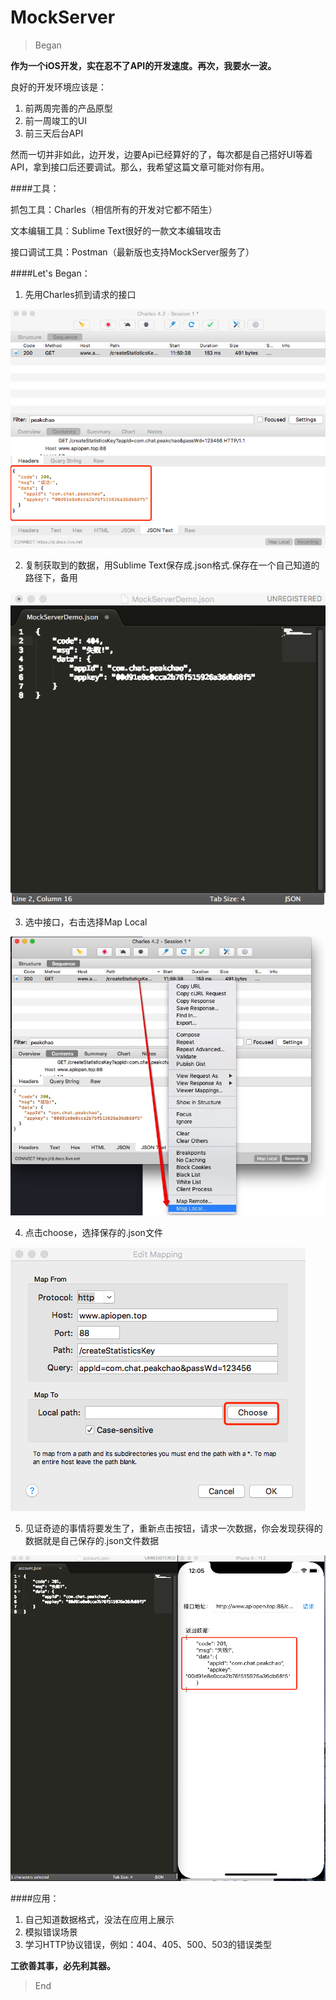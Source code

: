 # MockServer


> Began

**作为一个iOS开发，实在忍不了API的开发速度。再次，我要水一波。**

良好的开发环境应该是：

1. 前两周完善的产品原型
2. 前一周竣工的UI
3. 前三天后台API

然而一切并非如此，边开发，边要Api已经算好的了，每次都是自己搭好UI等着API，拿到接口后还要调试。那么，我希望这篇文章可能对你有用。

####工具：

抓包工具：Charles（相信所有的开发对它都不陌生）

文本编辑工具：Sublime Text很好的一款文本编辑攻击

接口调试工具：Postman（最新版也支持MockServer服务了）

####Let's Began：

1. 先用Charles抓到请求的接口

![image](https://github.com/VansXY/MockServer/blob/master/MockServerDemo/Readme_image/2.png)

2. 复制获取到的数据，用Sublime Text保存成.json格式.保存在一个自己知道的路径下，备用

![image](https://github.com/VansXY/MockServer/blob/master/MockServerDemo/Readme_image/6.png)

3. 选中接口，右击选择Map Local

![image](https://github.com/VansXY/MockServer/blob/master/MockServerDemo/Readme_image/4.png)

4. 点击choose，选择保存的.json文件

![image](https://github.com/VansXY/MockServer/blob/master/MockServerDemo/Readme_image/3.png)

5. 见证奇迹的事情将要发生了，重新点击按钮，请求一次数据，你会发现获得的数据就是自己保存的.json文件数据

![image](https://github.com/VansXY/MockServer/blob/master/MockServerDemo/Readme_image/5.png)

####应用：

1. 自己知道数据格式，没法在应用上展示
2. 模拟错误场景
3. 学习HTTP协议错误，例如：404、405、500、503的错误类型


**工欲善其事，必先利其器。**

> End